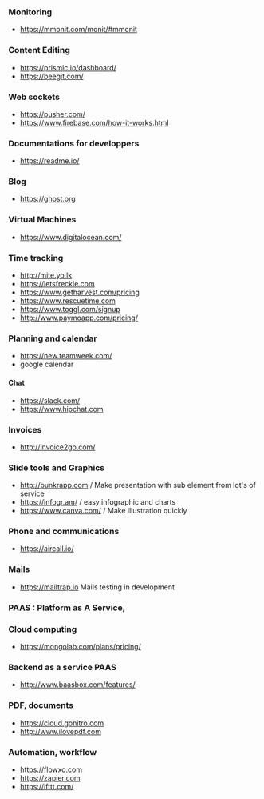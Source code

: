### Monitoring 
* https://mmonit.com/monit/#mmonit

### Content Editing 

* https://prismic.io/dashboard/
* https://beegit.com/

### Web sockets 

* https://pusher.com/
* https://www.firebase.com/how-it-works.html

### Documentations for developpers

* https://readme.io/

### Blog 

* https://ghost.org

### Virtual Machines

* https://www.digitalocean.com/

### Time tracking 

* http://mite.yo.lk
* https://letsfreckle.com
* https://www.getharvest.com/pricing
* https://www.rescuetime.com
* https://www.toggl.com/signup
* http://www.paymoapp.com/pricing/

### Planning and calendar 

* https://new.teamweek.com/
* google calendar

#### Chat 
* https://slack.com/
* https://www.hipchat.com

### Invoices

* http://invoice2go.com/

### Slide tools and Graphics
 
* http://bunkrapp.com / Make presentation with sub element from lot's of service
* https://infogr.am/ / easy infographic and charts 
* https://www.canva.com/ / Make illustration quickly


### Phone and communications 

* https://aircall.io/

### Mails 

* https://mailtrap.io Mails testing in development

### PAAS : Platform as A Service, 


### Cloud computing 
* https://mongolab.com/plans/pricing/

### Backend as a service PAAS
* http://www.baasbox.com/features/

### PDF, documents 

* https://cloud.gonitro.com
* http://www.ilovepdf.com

### Automation, workflow

* https://flowxo.com
* https://zapier.com
* https://ifttt.com/